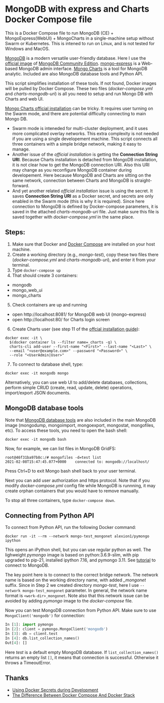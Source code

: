 # MongoDB with express and Charts Docker Compose file
This is a Docker Compose file to run MongoDB (CE) + MongoExpress(WebUI) + MongoCharts in a single-machine setup without Swarm or Kubernetes.
This is intened to run on Linux, and is not tested for Windows and MacOS. 

[MongoDB](https://www.mongodb.com/) is a modern versatile user-friendly database. Here I use the [official image](https://hub.docker.com/_/mongo) of [MongoDB Community Edition](https://docs.mongodb.com/manual/installation/#mongodb-community-edition-installation-tutorials).
[mongo-express](https://hub.docker.com/_/mongo-express) is a Web-based MongoDB admin interface. 
[Mongo Charts](https://docs.mongodb.com/charts/current/) is a tool for MongoDB analytic.
Included are also MongoDB database tools and Python API.

This script simplifies installation of these tools. If not found, Docker images will be pulled by Docker Compose. These two files (*docker-compose.yml* and *charts-mongodb-uri*) is all you need to setup and run Mongo DB with Charts and web UI.

[Mongo Charts official installation](https://docs.mongodb.com/charts/current/installation) can be tricky. It requires user turning on the Swarm mode, and there are potential difficulty connecting to main Mongo DB. 
* Swarm mode is inteneded for multi-cluster deployment, and it uses more complicated overlay networks. This extra complexity is not needed if you are using a single developement machine. This script connects all three containers with a simple bridge network, making it easy to manage. 
* Another issue of the *official installation* is getting the **Connection String URI**. Because Charts installation is detached from MongoDB installation, it is not clear how to get the MongoDB connection URI. Also this URI may change as you reconfigure MongoDB container during developement. Here because MongoDB and Charts are sitting on the same network, connection between Charts and MongoDB is straight-forward.
* And yet another related *official installation* issue is using the secret. It saves **Connection String URI** as a Docker secret, and secrets are only enabled in the Swarm mode (this is why it is required). Since here connection to MongoDB is defined by Docker-compose parameters, it is saved in the attached *charts-mongodb-uri* file. Just make sure this file is saved together with *docker-compose.yml* in the same place.


## Steps:
1. Make sure that Docker and [Docker Compose](https://github.com/docker/compose) are installed on your host machine. 
2. Create a working directory (e.g., *mongo-test*), copy these two files there (*docker-compose.yml* and *charts-mongodb-uri*), and enter it from your terminal.
3. Type `docker-compose up`
4. That should create 3 containers:
  * mongodb
  * mongo_web_ui
  * mongo_charts
5. Check containers are up and running
  * open http://localhost:8081/ for MongoDB web UI (mongo-express)
  * open http://localhost:80/ for Charts login screen
6. Create Charts user (see step 11 of the [offcial installation guide](https://docs.mongodb.com/charts/current/installation)):
```shell  
docker exec -it \
  $(docker container ls --filter name=_charts -q) \
  charts-cli add-user --first-name "<First>" --last-name "<Last>" \
  --email "<user@example.com>" --password "<Password>" \
  --role "<UserAdmin|User>"
```
7. To connect to database shell, type:
```shell
docker exec -it mongodb mongo
```
Alternatively, you can use web UI to add/delete databases, collections, perform simple CRUD (create, read, update, delete) operations, import/export JSON documents.

## MongoDB database tools
Note that [MongoDB database tools](https://docs.mongodb.com/database-tools/) are also included in the main MongoDB image (mongodump, mongoimport, mongoexport, mongostat, mongofiles, etc). To access these tools, you need to open the bash shell:
```shell
docker exec -it mongodb bash
```
Now, for example, we can list files in MongoDB GridFS:
```shell
root@46f31ba97b8c:/# mongofiles -d=test list
2021-02-08T15:47:45.077+0000    connected to: mongodb://localhost/
```
Press Ctrl+D to exit Mongo bash shell back to your user terminal.

Next you can add user authorization and https protocol. Note that if you modify *docker-compose.yml* config file while MongoDB is runnning, it may create orphan containers that you would have to remove manually.

To stop all three containers, type `docker-compose down`. 

## Connecting from Python API
To connect from Python API, run the following Docker command:
```shell
docker run -it --rm --network mongo-test_mongonet alexion1/pymongo ipython
```
This opens an iPython shell, but you can use regular python as well. The lighweight *pymongo* image is based on python:3.6.9-slim, with pip upgraded to pip-21, installed ipython 7.16, and pymongo 3.11. See [tutorial](https://pymongo.readthedocs.io/en/stable/tutorial.html) to connect to MongoDB. 

The key point here is to connect to the correct bridge network. The network name is based on the working directory name, with added *_mongonet* suffix. Since in Step 2 we created directory *mongo-test*, here I use `--network mongo-test_mongonet` parameter. In general, the network name format is `<work-dir>_mongonet`. Note also that this network issue can be avoided by adding *pymongo* image to the *docker-compose* file.

Now you can test MongoDB connection from Python API. Make sure to use `MongoClient('mongodb')` for connection:
```python
In [1]: import pymongo
In [2]: client = pymongo.MongoClient('mongodb')
In [3]: db = client.test
In [4]: db.list_collection_names()
Out[4]: []
```
Here *test* is a default empty MongoDB database. If `list_collection_names()` returns an empty list `[]`, it means that connection is successful. Otherwise it throws a TimeoutError.

## Thanks
* [Using Docker Secrets during Development](https://blog.mikesir87.io/2017/05/using-docker-secrets-during-development/)
* [The Difference Between Docker Compose And Docker Stack](https://vsupalov.com/difference-docker-compose-and-docker-stack/)
